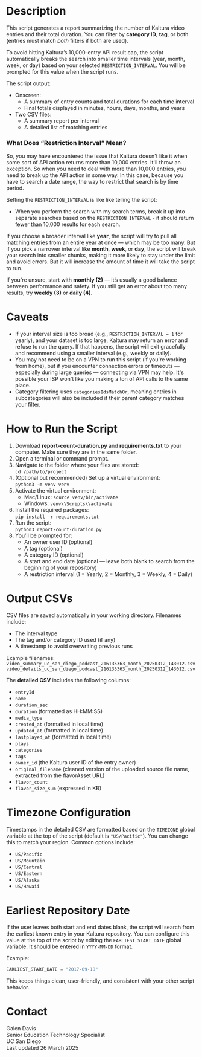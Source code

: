 # Description
This script generates a report summarizing the number of Kaltura video entries and their total duration. You can filter by **category ID**, **tag**, or both (entries must match *both* filters if both are used).

To avoid hitting Kaltura’s 10,000-entry API result cap, the script automatically breaks the search into smaller time intervals (year, month, week, or day) based on your selected `RESTRICTION_INTERVAL`. You will be prompted for this value when the script runs.

The script output:
- Onscreen:
  - A summary of entry counts and total durations for each time interval
  - Final totals displayed in minutes, hours, days, months, and years
- Two CSV files:
  - A summary report per interval
  - A detailed list of matching entries
 
### What Does “Restriction Interval” Mean?

So, you may have encountered the issue that Kaltura doesn't like it when some sort of API action returns more than 10,000 entries. It'll throw an exception. So when you need to deal with more than 10,000 entries, you need to break up the API action in some way. In this case, because you have to search a date range, the way to restrict that search is by time period.

Setting the `RESTRICTION_INTERVAL` is like like telling the script:  
* When you perform the search with my search terms, break it up into separate searches based on the `RESTRICTION_INTERVAL` - it should return fewer than 10,000 results for each search.

If you choose a broader interval like **year**, the script will try to pull all matching entries from an entire year at once — which may be too many. But if you pick a narrower interval like **month**, **week**, or **day**, the script will break your search into smaller chunks, making it more likely to stay under the limit and avoid errors. But it will increase the amount of time it will take the script to run. 

If you're unsure, start with **monthly (2)** — it’s usually a good balance between performance and safety. If you still get an error about too many results, try **weekly (3)** or **daily (4)**.

# Caveats
- If your interval size is too broad (e.g., `RESTRICTION_INTERVAL = 1` for yearly), and your dataset is too large, Kaltura may return an error and refuse to run the query. If that happens, the script will exit gracefully and recommend using a smaller interval (e.g., weekly or daily).
- You may not need to be on a VPN to run this script (if you're working from home), but if you encounter connection errors or timeouts — especially during large queries — connecting via VPN may help. It's possible your ISP won't like you making a ton of API calls to the same place. 
- Category filtering uses `categoriesIdsMatchOr`, meaning entries in subcategories will also be included if their parent category matches your filter.

# How to Run the Script
1. Download **report-count-duration.py** and **requirements.txt** to your computer. Make sure they are in the same folder.
2. Open a terminal or command prompt.
3. Navigate to the folder where your files are stored:  
   `cd /path/to/project`
4. (Optional but recommended) Set up a virtual environment:  
   `python3 -m venv venv`
5. Activate the virtual environment:  
   - Mac/Linux: `source venv/bin/activate`  
   - Windows: `venv\\Scripts\\activate`
6. Install the required packages:  
   `pip install -r requirements.txt`
7. Run the script:  
   `python3 report-count-duration.py`
8. You’ll be prompted for:
   - An owner user ID (optional) 
   - A tag (optional)
   - A category ID (optional)
   - A start and end date (optional — leave both blank to search from the beginning of your repository)
   - A restriction interval (1 = Yearly, 2 = Monthly, 3 = Weekly, 4 = Daily)

# Output CSVs
CSV files are saved automatically in your working directory. Filenames include:
- The interval type
- The tag and/or category ID used (if any)
- A timestamp to avoid overwriting previous runs

Example filenames:  
`video_summary_uc_san_diego_podcast_216135363_month_20250312_143012.csv`  
`video_details_uc_san_diego_podcast_216135363_month_20250312_143012.csv`

The **detailed CSV** includes the following columns:
- `entryId`
- `name`
- `duration_sec`
- `duration` (formatted as HH:MM:SS)
- `media_type`
- `created_at` (formatted in local time)
- `updated_at` (formatted in local time)
- `lastplayed_at` (formatted in local time)
- `plays`
- `categories`
- `tags`
- `owner_id` (the Kaltura user ID of the entry owner)
- `original_filename` (cleaned version of the uploaded source file name, extracted from the flavorAsset URL)
- `flavor_count`
- `flavor_size_sum` (expressed in KB)


# Timezone Configuration
Timestamps in the detailed CSV are formatted based on the `TIMEZONE` global variable at the top of the script (default is `"US/Pacific"`). You can change this to match your region. Common options include:
- `US/Pacific`
- `US/Mountain`
- `US/Central`
- `US/Eastern`
- `US/Alaska`
- `US/Hawaii`


# Earliest Repository Date

If the user leaves both start and end dates blank, the script will search from the earliest known entry in your Kaltura repository. You can configure this value at the top of the script by editing the `EARLIEST_START_DATE` global variable. It should be entered in `YYYY-MM-DD` format. 

Example:
```python
EARLIEST_START_DATE = "2017-09-18"
```

This keeps things clean, user-friendly, and consistent with your other script behavior.


# Contact
Galen Davis  
Senior Education Technology Specialist  
UC San Diego  
Last updated 26 March 2025
